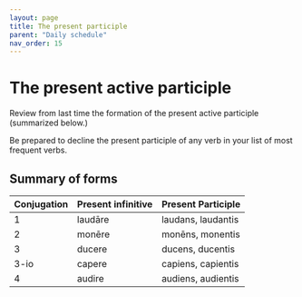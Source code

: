 ```yaml
---
layout: page
title: The present participle
parent: "Daily schedule"
nav_order: 15
---
```



# The present active participle

Review from last time the formation of the present active participle (summarized below.)

Be prepared to decline the present participle of any verb in your list of most frequent verbs.

## Summary of forms

| Conjugation | Present infinitive | Present Participle |
| --- | --- | --- |
| 1 | laudāre | laudans, laudantis |
| 2 | monēre |  monēns, monentis |
| 3 | ducere | ducens, ducentis |
| 3-io | capere | capiens, capientis |
| 4 | audire | audiens, audientis |

